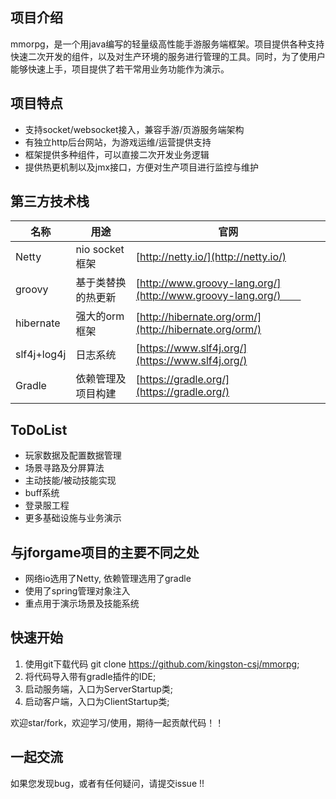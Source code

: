 ## 项目介绍　　
mmorpg，是一个用java编写的轻量级高性能手游服务端框架。项目提供各种支持快速二次开发的组件，以及对生产环境的服务进行管理的工具。同时，为了使用户能够快速上手，项目提供了若干常用业务功能作为演示。

## 项目特点  
* 支持socket/websocket接入，兼容手游/页游服务端架构    
* 有独立http后台网站，为游戏运维/运营提供支持  
* 框架提供多种组件，可以直接二次开发业务逻辑  
* 提供热更机制以及jmx接口，方便对生产项目进行监控与维护      



## 第三方技术栈 
名称 | 用途 | 官网  
----|------|----     
Netty | nio socket 框架 | [http://netty.io/](http://netty.io/)   
groovy | 基于类替换的热更新 | [http://www.groovy-lang.org/](http://www.groovy-lang.org/)　　  
hibernate | 强大的orm框架 | [http://hibernate.org/orm/](http://hibernate.org/orm/) 
slf4j+log4j | 日志系统 | [https://www.slf4j.org/](https://www.slf4j.org/)  
Gradle | 依赖管理及项目构建 | [https://gradle.org/](https://gradle.org/)  


## ToDoList  
* 玩家数据及配置数据管理  
* 场景寻路及分屏算法  
* 主动技能/被动技能实现  
* buff系统  
* 登录服工程  
* 更多基础设施与业务演示  

## 与jforgame项目的主要不同之处  
* 网络io选用了Netty, 依赖管理选用了gradle
* 使用了spring管理对象注入  
* 重点用于演示场景及技能系统


## 快速开始  
1. 使用git下载代码 git clone https://github.com/kingston-csj/mmorpg;  
2. 将代码导入带有gradle插件的IDE;    
3. 启动服务端，入口为ServerStartup类;  
4. 启动客户端，入口为ClientStartup类;


欢迎star/fork，欢迎学习/使用，期待一起贡献代码！！

## 一起交流
如果您发现bug，或者有任何疑问，请提交issue !!

